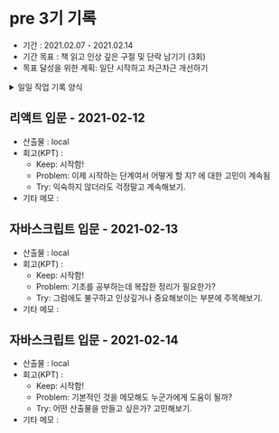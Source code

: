 # pre 3기 기록 
- 기간 : 2021.02.07 - 2021.02.14
- 기간 목표 : 책 읽고 인상 깊은 구절 및 단락 남기기 (3회)
- 목표 달성을 위한 계획: 일단 시작하고 차근차근 개선하기

<details><summary>일일 작업 기록 양식</summary>
양식 1. KPT  

## 작업 내용 - 작업일
- 산출물(commit url,블로그 주소,...) : 
- 회고(KPT) :
  - Keep (만족,지속):
  - Problem(불편,개선 필요):
  - Try(problem 해결책/ 당장 실행 가능한 action item && 실행 여부를 다음 회고때 확인 가능): 
- 기타 메모 : 

양식 2. [5Fs](http://egloos.zum.com/agile/v/4122099)

## 작업 내용 - 작업일
- 산출물(commit url,블로그 주소,...) : 
- 회고(5Fs) :
  - 사실 (Facts) :
  - 느낌 (Feeling) :
  - 배운 점 (Findings)
  - 미래의 행동계획 (Future / action item): 
  - 피드백 (Feedback / 스크럼 기간 동안 Future 실행 후, 주간회고 직전 항목 채우기):
- 기타 메모 : 

</details>

## 리액트 입문 - 2021-02-12
- 산출물 : local
- 회고(KPT) :
  - Keep: 시작함!
  - Problem: 이제 시작하는 단계여서 어떻게 할 지? 에 대한 고민이 계속됨
  - Try: 익숙하지 않더라도 걱정말고 계속해보기.
- 기타 메모 : 

## 자바스크립트 입문 - 2021-02-13
- 산출물 : local
- 회고(KPT) :
  - Keep: 시작함!
  - Problem: 기초를 공부하는데 복잡한 정리가 필요한가?
  - Try: 그럼에도 불구하고 인상깊거나 중요해보이는 부분에 주목해보기.
- 기타 메모 :

## 자바스크립트 입문 - 2021-02-14
- 산출물 : local
- 회고(KPT) :
  - Keep: 시작함!
  - Problem: 기본적인 것을 메모해도 누군가에게 도움이 될까?
  - Try: 어떤 산출물을 만들고 싶은가? 고민해보기.
- 기타 메모 : 
